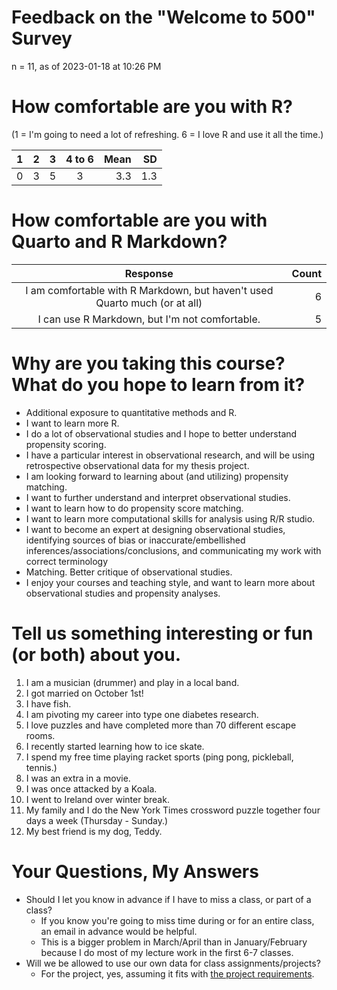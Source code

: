 # Feedback on the "Welcome to 500" Survey

n = 11, as of 2023-01-18 at 10:26 PM

# How comfortable are you with R?

(1 = I'm going to need a lot of refreshing. 6 = I love R and use it all the time.)

1 | 2 | 3 | 4 to 6 | Mean | SD
---: | ---: | ---: | :---: | ---: | ---: 
0 | 3 | 5 | 3 | 3.3 | 1.3

# How comfortable are you with Quarto and R Markdown?

Response | Count
:-----------------------------------------------: | --:
I am comfortable with R Markdown, but haven't used Quarto much (or at all) | 6
I can use R Markdown, but I'm not comfortable. | 5

# Why are you taking this course? What do you hope to learn from it?

- Additional exposure to quantitative methods and R.
- I want to learn more R.
- I do a lot of observational studies and I hope to better understand propensity scoring.
- I have a particular interest in observational research, and will be using retrospective observational data for my thesis project. 
- I am looking forward to learning about (and utilizing) propensity matching. 
- I want to further understand and interpret observational studies.
- I want to learn how to do propensity score matching.
- I want to learn more computational skills for analysis using R/R studio.
- I want to become an expert at designing observational studies, identifying sources of bias or inaccurate/embellished inferences/associations/conclusions, and communicating my work with correct terminology
- Matching. Better critique of observational studies. 
- I enjoy your courses and teaching style, and want to learn more about observational studies and propensity analyses.

# Tell us something interesting or fun (or both) about you.

1. I am a musician (drummer) and play in a local band. 
2. I got married on October 1st! 
3. I have fish.
4. I am pivoting my career into type one diabetes research. 
5. I love puzzles and have completed more than 70 different escape rooms.
6. I recently started learning how to ice skate.
7. I spend my free time playing racket sports (ping pong, pickleball, tennis.)
8. I was an extra in a movie.
9. I was once attacked by a Koala.
10. I went to Ireland over winter break.
11. My family and I do the New York Times crossword puzzle together four days a week (Thursday - Sunday.)
12. My best friend is my dog, Teddy.

# Your Questions, My Answers

- Should I let you know in advance if I have to miss a class, or part of a class?
    - If you know you're going to miss time during or for an entire class, an email in advance would be helpful.
    - This is a bigger problem in March/April than in January/February because I do most of my lecture work in the first 6-7 classes.
- Will we be allowed to use our own data for class assignments/projects? 
    - For the project, yes, assuming it fits with [the project requirements](https://thomaselove.github.io/500-2023/proj500.html). 

